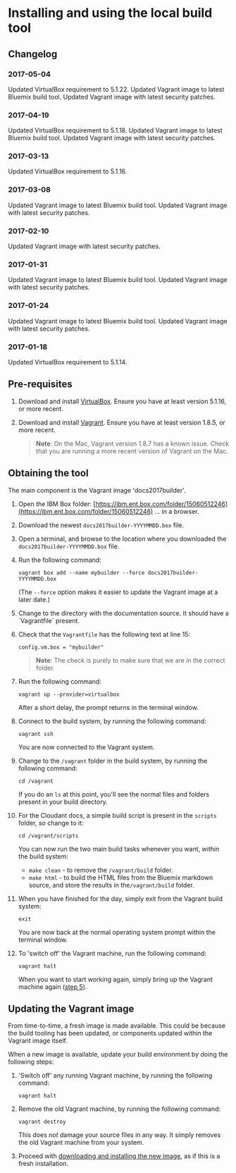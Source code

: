 # Installing and using the local build tool

## Changelog

### 2017-05-04

Updated VirtualBox requirement to 5.1.22.
Updated Vagrant image to latest Bluemix build tool.
Updated Vagrant image with latest security patches.

### 2017-04-19

Updated VirtualBox requirement to 5.1.18.
Updated Vagrant image to latest Bluemix build tool.
Updated Vagrant image with latest security patches.

### 2017-03-13

Updated VirtualBox requirement to 5.1.16.

### 2017-03-08

Updated Vagrant image to latest Bluemix build tool.
Updated Vagrant image with latest security patches.

### 2017-02-10

Updated Vagrant image with latest security patches.

### 2017-01-31

Updated Vagrant image to latest Bluemix build tool.
Updated Vagrant image with latest security patches.

### 2017-01-24

Updated Vagrant image to latest Bluemix build tool.
Updated Vagrant image with latest security patches.

### 2017-01-18

Updated VirtualBox requirement to 5.1.14.

## Pre-requisites

1.  Download and install [VirtualBox](https://www.virtualbox.org/wiki/Downloads).
    Ensure you have at least version 5.1.16, or more recent.

2.  Download and install [Vagrant](https://www.vagrantup.com/downloads.html).
    Ensure you have at least version 1.8.5, or more recent.

    >   **Note**: On the Mac, Vagrant version 1.8.7 has a known issue. Check that you are running a more recent version of Vagrant on the Mac.

## Obtaining the tool

The main component is the Vagrant image 'docs2017builder'.

1.  Open the IBM Box folder:
    [https://ibm.ent.box.com/folder/15060512246](https://ibm.ent.box.com/folder/15060512246)
    ... in a browser.

2.  Download the newest `docs2017builder-YYYYMMDD.box` file.

3.  Open a terminal, and browse to the location where you downloaded the `docs2017builder-YYYYMMDD.box` file.

4.  Run the following command:

    ```
    vagrant box add --name mybuilder --force docs2017builder-YYYYMMDD.box
    ```
    
    (The `--force` option makes it easier to update the Vagrant image at a later date.)

5.  <div id="newday"></div>Change to the directory with the documentation source.
    It should have a `Vagrantfile` present.

6.  Check that the `Vagrantfile` has the following text at line 15:

    ```
    config.vm.box = "mybuilder"
    ```

    >   **Note**: The check is purely to make sure that we are in the correct folder.

7.  Run the following command:

    ```
    vagrant up --provider=virtualbox
    ```

    After a short delay, the prompt returns in the terminal window.

8.  Connect to the build system, by running the following command:

    ```
    vagrant ssh
    ```

    You are now connected to the Vagrant system.

9.  Change to the `/vagrant` folder in the build system, by running the following command:

    ```
    cd /vagrant
    ```

    If you do an `ls` at this point, you'll see the normal files and folders
    present in your build directory.

10. For the Cloudant docs,
    a simple build script is present in the `scripts` folder,
    so change to it:

    ```
    cd /vagrant/scripts
    ```

    You can now run the two main build tasks whenever you want, _within_ the build system:

    -   `make clean` - to remove the `/vagrant/build` folder.
    -   `make html` - to build the HTML files from the Bluemix markdown source,
        and store the results in the`/vagrant/build` folder.

11. When you have finished for the day, simply exit from the Vagrant build system:

    ```
    exit
    ```

    You are now back at the normal operating system prompt within the terminal window.

12. To 'switch off' the Vagrant machine, run the following command:

    ```
    vagrant halt
    ```

    When you want to start working again,
    simply bring up the Vagrant machine again ([step 5](#newday)).

## Updating the Vagrant image

From time-to-time,
a fresh image is made available.
This could be because the build tooling has been updated,
or components updated within the Vagrant image itself.

When a new image is available,
update your build environment by doing the following steps:

1.  'Switch off' any running Vagrant machine, by running the following command:

    ```
    vagrant halt
    ```
2.  Remove the old Vagrant machine, by running the following command:
    
    ```
    vagrant destroy
    ```
    
    This does _not_ damage your source files in any way.
    It simply removes the old Vagrant machine from your system.

3.  Proceed with [downloading and installing the new image](#obtaining-the-tool),
    as if this is a fresh installation.